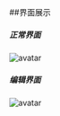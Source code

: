 ##界面展示

##### 正常界面
![avatar](/Users/facebook/Desktop/TESTRR/WechatIMG11.jpeg)

##### 编辑界面
![avatar](/Users/facebook/Desktop/TESTRR/WechatIMG10.jpeg)


